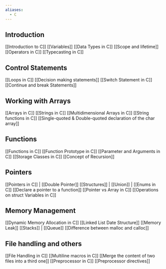 ```yaml
---
aliases:
  - C
---
```


## Introduction
[[Introduction to C]]
[[Variables]]
[[Data Types in C]]
[[Scope and lifetime]]
[[Operators in C]]
[[Typecasting in C]]
## Control Statements
[[Loops in C]]
[[Decision making statements]]
[[Switch Statement in C]]
[[Continue and break Statements]]

## Working with Arrays
[[Arrays in C]]
[[Strings in C]]
[[Multidimensional Arrays in C]]
[[String functions in C]]
[[Single-quoted & Double-quoted declaration of the char array]]

## Functions
[[Functions in C]]
[[Function Prototype in C]]
[[Parameter and Arguments in C]]
[[Storage Classes in C]]
[[Concept of Recursion]]

## Pointers
[[Pointers in C]] | [[Double Pointer]]
[[Structures]] | [[Union]] | [[Enums in C]]
[[Declare a pointer to a function]]
[[Pointer vs Array in C]]
[[Operations on struct Variables in C]]

## Memory Management
[[Dynamic Memory Allocation in C]]
[[Linked List Date Structure]]
[[Memory Leak]]
[[Stacks]] | [[Queue]]
[[Difference between malloc and calloc]]

## File handling and others
[[File Handling in C]]
[[Multiline macros in C]]
[[Merge the content of two files into a third one]]
[[Preprocessor in C]]
[[Preprocessor directives]]